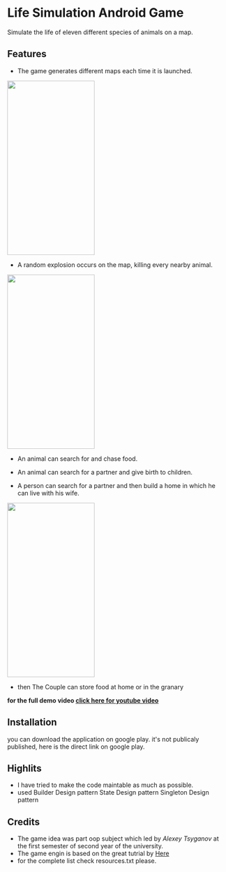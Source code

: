 # Life Simulation Android Game

Simulate the life of eleven different species of animals on a map.

## Features

* The game generates different maps each time it is launched.
<img src="https://github.com/AmrAbuelhamd/LifeSimulationAndroidGame/blob/master/DemoGifs/map.gif?raw=true" width="200" height="400"/>

* A random explosion occurs on the map, killing every nearby animal.
<img src="https://github.com/AmrAbuelhamd/LifeSimulationAndroidGame/blob/master/DemoGifs/explosion.gif?raw=true" width="200" height="400"/>

* An animal can search for and chase food.

* An animal can search for a partner and give birth to children.

* A person can search for a partner and then build a home in which he can live with his wife.
<img src="https://github.com/AmrAbuelhamd/LifeSimulationAndroidGame/blob/master/DemoGifs/perosnPartnerHouse.gif?raw=true" width="200" height="400"/>

* then The Couple can store food at home or in the granary

**for the full demo video [click here for youtube video](https://youtu.be/KIB0vrDfSJ0)**


## Installation
you can download the application on google play.
it's not publicaly published, here is the direct link on google play.


## Highlits
* I have tried to make the code maintable as much as possible.
* used 
    Builder Design pattern
    State Design pattern
    Singleton Design pattern


## Credits
* The game idea was part oop subject which led by _Alexey Tsyganov_ at the first semester of second year of the university.
* The game engin is based on the great tutrial by [Here](https://o7planning.org/10521/android-2d-game-tutorial-for-beginners#a1815713)
* for the complete list check resources.txt please.

